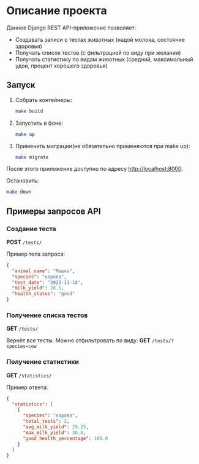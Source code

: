 
# Описание проекта

Данное Django REST API-приложение позволяет:
- Создавать записи о тестах животных (надой молока, состояние здоровья)
- Получать список тестов (с фильтрацией по виду при желании)
- Получать статистику по видам животных (средний, максимальный удои, процент хорошего здоровья)

## Запуск

1. Собрать контейнеры:
   ```bash
   make build
   ```
2. Запустить в фоне:
   ```bash
   make up
   ```
3. Применить миграции(не обязательно применяются при make up):
   ```bash
   make migrate
   ```

После этого приложение доступно по адресу [http://localhost:8000](http://localhost:8000).

Остановить:
```bash
make down
```

## Примеры запросов API

### Создание теста

**POST** `/tests/`

Пример тела запроса:
```json
{
  "animal_name": "Машка",
  "species": "корова",
  "test_date": "2023-11-18",
  "milk_yield": 28.5,
  "health_status": "good"
}
```

### Получение списка тестов

**GET** `/tests/`

Вернёт все тесты. Можно отфильтровать по виду:
**GET** `/tests/?species=cow`

### Получение статистики

**GET** `/statistics/`

Пример ответа:
```json
{
  "statistics": [
    {
      "species": "корова",
      "total_tests": 2,
      "avg_milk_yield": 29.25,
      "max_milk_yield": 30.0,
      "good_health_percentage": 100.0
    }
  ]
}
```
